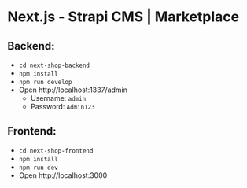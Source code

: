 # Next.js - Strapi CMS | Marketplace

## Backend:

- `cd next-shop-backend`
- `npm install`
- `npm run develop`
- Open http://localhost:1337/admin
  - Username: `admin`
  - Password: `Admin123`

## Frontend:

- `cd next-shop-frontend`
- `npm install`
- `npm run dev`
- Open http://localhost:3000
